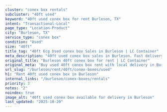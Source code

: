 ```yaml
---
cluster: "conex box rentals"
subcluster: "40ft used"
keyword: "40ft used conex box for rent Burleson, TX"
intent: "Transactional-Local"
page_type: "Location-Product"
city: "Burleson, TX"
service_type: "conex box"
condition: "Used"
size: "40ft"
title_tag: "40ft 6cg Used conex box Sales in Burleson | LC Container"
meta_description: "40ft used conex box sales in Burleson. Fast delivery, competitive pricing. Serving conex boxes area. Quote ID: 79S. Call (214) 524-4168 for your free quote today."
original_title: "Burleson 40ft conex box for rent | LC Container"
original_meta: "Buy used 40ft conex box rent with local delivery in Burleson, TX. LC Container — local Since 2003. Request a fast quote today."
url_slug: "/burleson/rent/40ft/conex-boxes/used"
h1: "Rent 40ft used conex box in Burleson"
internal_links: "/burleson/conex-boxes/rentals"
priority: 3
notes: "2"
noindex: true
image_alt: "40ft used conex box available for delivery in Burleson"
last_updated: "2025-10-20"
---
```


<!-- TODO: Add unique city/inventory copy, images, and internal links here. -->

